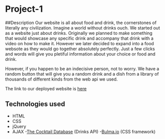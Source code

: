 # Project-1

##Description
Our website is all about food and drink, the cornerstones of literally any civilization. Imagine a world without drinks ouch. 
We started out as a website just about drinks. Originally we planned to make something that would showcase any specific drink and accompany that drink with a video on how to make it. However we later decided to expand into a food websote as they would go together absolutely perfectly. Just a few clicks and words will give you pletiful information about your choice or food and drink.

However, if you happen to be an indecisive person, not to worry. We have a random button that will give you a random drink and a dish from a library of thousands of different kinds from the web api we used.

The link to our deployed website is [here]()

## Technologies used
- HTML
- CSS
- jQuery
- AJAX
-[The Cocktail Database](https://www.thecocktaildb.com/api.php) (Drinks API)
-[Bulma.io](https://bulma.io/) (CSS framework)
